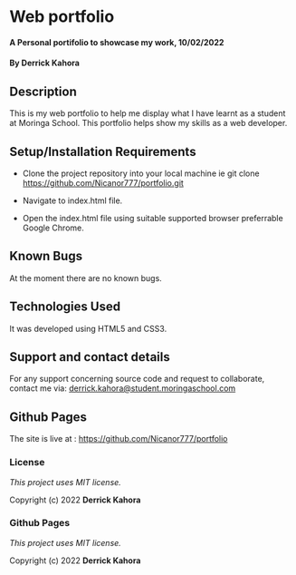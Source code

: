 # Web portfolio

#### A Personal portifolio to showcase my work, 10/02/2022

#### By **Derrick Kahora**

## Description

This is my web portfolio to help me display what I have learnt as a student at Moringa School. This portfolio helps show my skills as a web developer.

## Setup/Installation Requirements

* Clone the project repository into your local machine ie git clone https://github.com/Nicanor777/portfolio.git

* Navigate to index.html file.

* Open the index.html file using suitable supported browser preferrable Google Chrome.

## Known Bugs

At the moment there are no known bugs.

## Technologies Used

It was developed using HTML5 and CSS3.

## Support and contact details

For any support concerning source code and request to collaborate, contact me via: derrick.kahora@student.moringaschool.com

## Github Pages

The site is live at : https://github.com/Nicanor777/portfolio

### License

*This project uses MIT license.*

Copyright (c) 2022 **Derrick Kahora**

### Github Pages

*This project uses MIT license.*

Copyright (c) 2022 **Derrick Kahora**